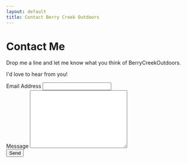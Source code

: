 ```yaml
---
layout: default
title: Contact Berry Creek Outdoors
---
```


<div id="contact">
  <h1 class="pageTitle">Contact Me</h1>
  <div class="contactContent">
    <p class="intro">Drop me a line and let me know what you think of BerryCreekOutdoors.</p>
    <p>I'd love to hear from you!</p>
  </div>
  <form action="https://formspree.io/f/myyawneb" method="POST">
    <label for="email">Email Address</label>
    <input type="email" id="email" name="email" class="full-width"><br>
    <label for="message">Message</label>
    <textarea name="message" id="message" cols="30" rows="10" class="full-width"></textarea><br>
    <input type="submit" value="Send" class="button">
  </form>
</div>

